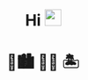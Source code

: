 <h1 align="center">
  Hi <img src="https://media.giphy.com/media/WUlplcMpOCEmTGBtBW/giphy.gif" width="30"> 
</h1>
<h1 align="center">
🌲🏙  🚕💨  🏝
<br>
<!---<p><a href="https://www.buymeacoffee.com/https://www.buymeacoffee.com/tranngoctum"> <img align="center" src="https://cdn.buymeacoffee.com/buttons/v2/default-yellow.png" width="225px" height="50px" alt="https://www.buymeacoffee.com/tranngoctum" /></a></p>-->
</h1>

